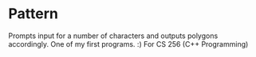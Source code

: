 # Pattern
Prompts input for a number of characters and outputs polygons accordingly. One of my first programs. :) For CS 256 (C++ Programming)
